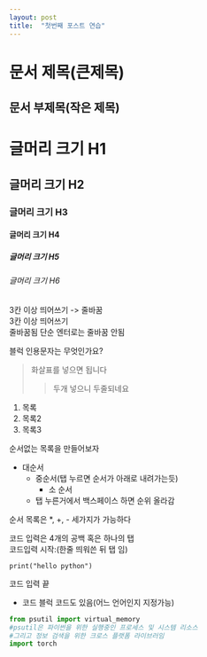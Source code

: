 ```yaml
---
layout: post
title:  "첫번째 포스트 연습"
---
```


문서 제목(큰제목)
===

문서 부제목(작은 제목)
---

# 글머리 크기 H1
## 글머리 크기 H2
### 글머리 크기 H3
#### 글머리 크기 H4
##### 글머리 크기 H5
###### 글머리 크기 H6   
3칸 이상 띄어쓰기 -> 줄바꿈   
3칸 이상 띄어쓰기     
줄바꿈됨
단순 엔터로는 줄바꿈 안됨   

블럭 인용문자는 무엇인가요?
> 화살표를 넣으면 됩니다
> > 두개 넣으니 두줄되네요

1. 목록
2. 목록2
3. 목록3

순서없는 목록을 만들어보자
* 대순서
  * 중순서(탭 누르면 순서가 아래로 내려가는듯)
    * 소 순서
  * 탭 누른거에서 백스페이스 하면 순위 올라감   

순서 목록은 *, +, - 세가지가 가능하다

코드 입력은 4개의 공백 혹은 하나의 탭   
코드입력 시작:(한줄 띄워쓴 뒤 탭 임)

    print("hello python")
코드 입력 끝

* 코드 블럭 코드도 있음(어느 언어인지 지정가능)

```python
from psutil import virtual_memory
#psutil은 파이썬을 위한 실행중인 프로세스 및 시스템 리소스
#그리고 정보 검색을 위한 크로스 플랫폼 라이브러임
import torch
```






